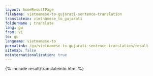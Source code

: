 ```yaml
---
layout: homeResultPage
fileName: vietnamese-to-gujarati-sentence-translation
translatein: vietnamese_to_gujarati
folderName : translate
lang: gu
from: vi
to: gu
langname: vietnamese-to
permalink: /gu/vietnamese-to-gujarati-sentence-translation/result
sitemap: false
nointernationalization: true
---
```

{% include result/translateinto.html %}

<script src="/js/result/translation.js" data-foldername="{{page.folderName}}" data-lang="{{page.lang}}"></script>
